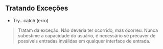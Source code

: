 ## Tratando Exceções

* Try...catch (erro)
> Tratam da exceção. Não deveria ter ocorrido, mas ocorreu. Nunca subestime a capacidade do usuário, é necessário se precaver de possíveis entradas inválidas em qualquer interface de entrada.
